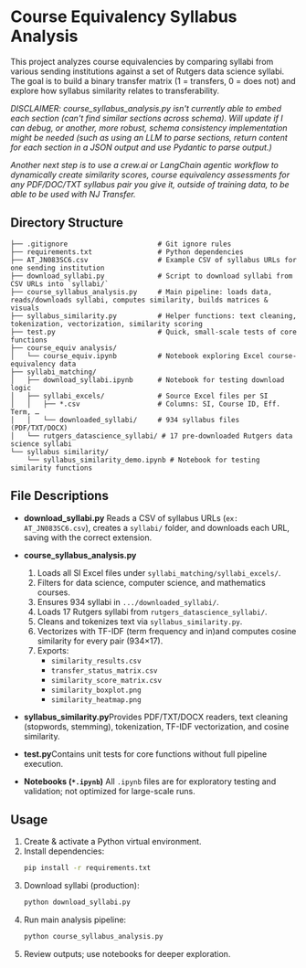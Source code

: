 # Course Equivalency Syllabus Analysis

This project analyzes course equivalencies by comparing syllabi from various sending institutions against a set of Rutgers data science syllabi. The goal is to build a binary transfer matrix (1 = transfers, 0 = does not) and explore how syllabus similarity relates to transferability.

*DISCLAIMER: course_syllabus_analysis.py isn't currently able to embed each section (can't find similar sections across schema). Will update if I can debug, or another, more robust, schema consistency implementation might be needed (such as using an LLM to parse sections, return content for each section in a JSON output and use Pydantic to parse output.)*

*Another next step is to use a crew.ai or LangChain agentic workflow to dynamically create similarity scores, course equivalency assessments for any PDF/DOC/TXT syllabus pair you give it, outside of training data, to be able to be used with NJ Transfer.*

## Directory Structure

```
├── .gitignore                      # Git ignore rules
├── requirements.txt                # Python dependencies
├── AT_JN083SC6.csv                 # Example CSV of syllabus URLs for one sending institution
├── download_syllabi.py             # Script to download syllabi from CSV URLs into `syllabi/`
├── course_syllabus_analysis.py     # Main pipeline: loads data, reads/downloads syllabi, computes similarity, builds matrices & visuals
├── syllabus_similarity.py          # Helper functions: text cleaning, tokenization, vectorization, similarity scoring
├── test.py                         # Quick, small-scale tests of core functions
├── course_equiv analysis/
│   └── course_equiv.ipynb          # Notebook exploring Excel course-equivalency data
├── syllabi_matching/
│   ├── download_syllabi.ipynb      # Notebook for testing download logic
│   ├── syllabi_excels/             # Source Excel files per SI
│   │   ├── *.csv                   # Columns: SI, Course ID, Eff. Term, …
│   │   └── downloaded_syllabi/     # 934 syllabus files (PDF/TXT/DOCX)
│   └── rutgers_datascience_syllabi/ # 17 pre-downloaded Rutgers data science syllabi
└── syllabus similarity/
    └── syllabus_similarity_demo.ipynb # Notebook for testing similarity functions
```

## File Descriptions

- **download_syllabi.py** Reads a CSV of syllabus URLs (`ex: AT_JN083SC6.csv`), creates a `syllabi/` folder, and downloads each URL, saving with the correct extension.
- **course_syllabus_analysis.py**

  1. Loads all SI Excel files under `syllabi_matching/syllabi_excels/`.
  2. Filters for data science, computer science, and mathematics courses.
  3. Ensures 934 syllabi in `.../downloaded_syllabi/`.
  4. Loads 17 Rutgers syllabi from `rutgers_datascience_syllabi/`.
  5. Cleans and tokenizes text via `syllabus_similarity.py`.
  6. Vectorizes with TF-IDF (term frequency and in)and computes cosine similarity for every pair (934×17).
  7. Exports:
     - `similarity_results.csv`
     - `transfer_status_matrix.csv`
     - `similarity_score_matrix.csv`
     - `similarity_boxplot.png`
     - `similarity_heatmap.png`
- **syllabus_similarity.py**Provides PDF/TXT/DOCX readers, text cleaning (stopwords, stemming), tokenization, TF-IDF vectorization, and cosine similarity.
- **test.py**Contains unit tests for core functions without full pipeline execution.
- **Notebooks (`*.ipynb`)**
  All `.ipynb` files are for exploratory testing and validation; not optimized for large-scale runs.

## Usage

1. Create & activate a Python virtual environment.
2. Install dependencies:
   ```bash
   pip install -r requirements.txt
   ```
3. Download syllabi (production):
   ```bash
   python download_syllabi.py
   ```
4. Run main analysis pipeline:
   ```bash
   python course_syllabus_analysis.py
   ```
5. Review outputs; use notebooks for deeper exploration.
